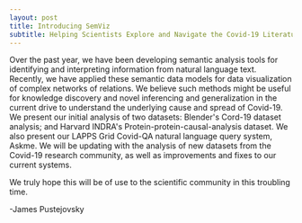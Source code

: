 ```yaml
---
layout: post
title: Introducing SemViz
subtitle: Helping Scientists Explore and Navigate the Covid-19 Literature
---
```

Over the past year, we have been developing semantic analysis tools for identifying and interpreting information from natural language text. Recently, we have applied these semantic data models for data visualization of complex networks of relations. We believe such methods might be useful for knowledge discovery and novel inferencing and generalization in the current drive to understand the underlying cause and spread of Covid-19. 
We present our initial analysis of two datasets: Blender's Cord-19 dataset analysis; and Harvard INDRA's Protein-protein-causal-analysis dataset.  We also present our LAPPS Grid Covid-QA natural language query system, Askme.
We will be updating with the analysis of new datasets from the Covid-19 research community, as well as improvements and fixes to our current systems. 

We truly hope this will be of use to the scientific community in this troubling time.

-James Pustejovsky
